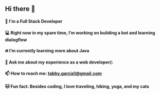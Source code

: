## Hi there 👋

 #### 💜 I'm a Full Stack Developer
 #### 💻 Right now in my spare time, I’m working on building a bot and learning dialogflow
 #### 🔥 I’m currently learning more about Java
 #### 💬 Ask me about my experience as a web developer(:
 #### 📫 How to reach me: tabby.garcia1@gmail.com 
#### 🐱 Fun fact: Besides coding, I love traveling, hiking, yoga, and my cats

<!--
**tabby-lab/tabby-lab** is a ✨ _special_ ✨ repository because its `README.md` (this file) appears on your GitHub profile.



